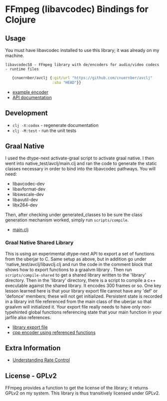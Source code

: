 # FFmpeg (libavcodec) Bindings for Clojure


## Usage

You must have libavcodec installed to use this library; it was already on my machine.

```console
libavcodec58 - FFmpeg library with de/encoders for audio/video codecs - runtime files
```

```clojure
   {cnuernber/avclj {:git/url "https://github.com/cnuernber/avclj"
                     :sha "HEAD"}}
```

* [example encoder](test/avclj_test.clj)
* [API documentation](https://cnuernber.github.io/avclj/)

## Development

* `clj -X:codox` - regenerate documentation
* `clj -M:test` - run the unit tests


## Graal Native

I used the dtype-next activate-graal script to activate graal native.  I then went into
native_test/avclj/main.clj and ran the code to generate the static classes necessary in
order to bind into the libavcodec pathways.  You will need:

* libavcodec-dev
* libavformat-dev
* libswscale-dev
* libavutil-dev
* libx264-dev


Then, after checking under generated_classes to be sure the class generation mechanism
worked, simply run `scripts/compile`.

* [main.clj](https://github.com/cnuernber/avclj/blob/01685a4f0286bd7c39a0decf8e5a69d2a897d835/native_test/avclj/main.clj)


### Graal Native Shared Library

This is using an experimental dtype-next API to export a set of functions from the uberjar to C.
Same setup as above, but in addition go under 'native_test/avclj/libavclj.clj and 
run the code in the comment block that shows how to export functions to a graalvm
library .  Then run `scripts/compile-shared` to get a shared library written to the
'library' directory.  Then in the 'library' directory, there is a script to compile a c++ 
executable against the shared library.  It encodes 300 frames or so.  One key lesson 
learned here is that your library export file cannot have any 'def' or 'defonce' members; 
these will not get initialized.  Persistent state is recorded in a library init file 
referenced from the main class of the uberjar so that graalvm will initialized it.
Your export file really needs to have only non-typehinted global functions referencing 
state that your main function in your jarfile also references.

* [library export file](https://github.com/cnuernber/avclj/blob/master/native_test/avclj/libavclj.clj)
* [cpp encoder using referenced functions](https://github.com/cnuernber/avclj/blob/master/library/testencode.cpp)


## Extra Information
 
* [Understanding Rate Control](https://slhck.info/video/2017/03/01/rate-control.html)

## License - GPLv2

FFmpeg provides a function to get the license of the library; it returns GPLv2 on my
system. This library is thus transitively licensed under GPLv2.

